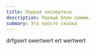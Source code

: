 ```yaml
---
title: Первая экспертиза
description: Первый блин комом.
summary: Это просто сказка
---
```




drfgsert swertwert ert wertwert